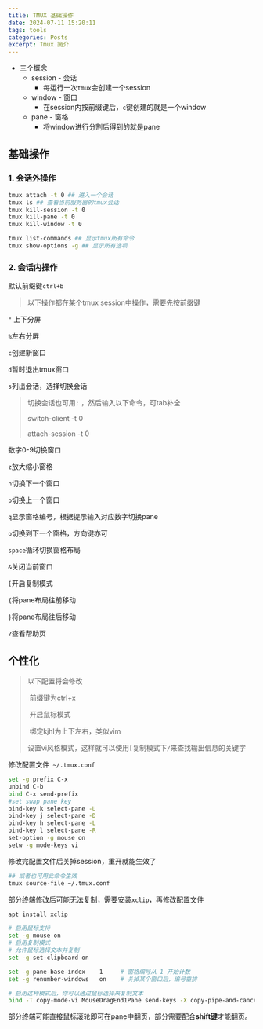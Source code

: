 ```yaml
---
title: TMUX 基础操作
date: 2024-07-11 15:20:11
tags: tools
categories: Posts
excerpt: Tmux 简介
---
```


- 三个概念
  - session - 会话
    - 每运行一次`tmux`会创建一个session
  - window - 窗口
    - 在session内按前缀键后，`c`键创建的就是一个window
  - pane - 窗格
    - 将window进行分割后得到的就是pane

## 基础操作

### 1. 会话外操作

```bash
tmux attach -t 0 ## 进入一个会话
tmux ls ## 查看当前服务器的tmux会话
tmux kill-session -t 0
tmux kill-pane -t 0
tmux kill-window -t 0

tmux list-commands ## 显示tmux所有命令 
tmux show-options -g ## 显示所有选项
```

### 2. 会话内操作

默认前缀键`ctrl+b`

> 以下操作都在某个tmux session中操作，需要先按前缀键

`"` 上下分屏

`%`左右分屏

`c`创建新窗口

`d`暂时退出tmux窗口

`s`列出会话，选择切换会话

> 切换会话也可用`:` ，然后输入以下命令，可tab补全
>
> switch-client -t 0  
>
> attach-session -t 0 

数字0-9切换窗口

`z`放大缩小窗格

`n`切换下一个窗口

`p`切换上一个窗口

`q`显示窗格编号，根据提示输入对应数字切换pane

`o`切换到下一个窗格，方向键亦可

`space`循环切换窗格布局

`&`关闭当前窗口

`[`开启复制模式

`{`将pane布局往前移动

`}`将pane布局往后移动

`?`查看帮助页

## 个性化

> 以下配置将会修改
>
> ​	前缀键为ctrl+x
>
> ​	开启鼠标模式
>
> ​	绑定kjhl为上下左右，类似vim
>
> ​	设置vi风格模式，这样就可以使用`[`复制模式下`/`来查找输出信息的关键字

修改配置文件` ~/.tmux.conf`

```bash
set -g prefix C-x
unbind C-b
bind C-x send-prefix
#set swap pane key
bind-key k select-pane -U
bind-key j select-pane -D
bind-key h select-pane -L
bind-key l select-pane -R
set-option -g mouse on
setw -g mode-keys vi
```

修改完配置文件后关掉session，重开就能生效了
```bash
## 或者也可用此命令生效
tmux source-file ~/.tmux.conf
```

部分终端修改后可能无法复制，需要安装`xclip`，再修改配置文件

```bash
apt install xclip
```

```bash
# 启用鼠标支持
set -g mouse on
# 启用复制模式
# 允许鼠标选择文本并复制
set -g set-clipboard on

set -g pane-base-index    1     # 窗格编号从 1 开始计数
set -g renumber-windows   on    # 关掉某个窗口后，编号重排

# 启用这种模式后，你可以通过鼠标选择来复制文本
bind -T copy-mode-vi MouseDragEnd1Pane send-keys -X copy-pipe-and-cancel "xclip -in -selection clipboard"
```

部分终端可能直接鼠标滚轮即可在pane中翻页，部分需要配合**shift键**才能翻页。